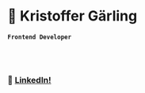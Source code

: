 # 🦦 Kristoffer Gärling

**`Frontend Developer`**

<br />

#

### 👤 <a href="https://www.linkedin.com/in/kristoffer-g%C3%A4rling-4760b1203/">LinkedIn!</a>
